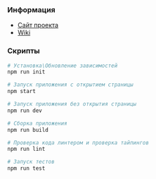 ### Информация
- [Сайт проекта](https://vigdorov.github.io/free-your-brain)
- [Wiki](https://github.com/vigdorov/free-your-brain/wiki)


### Скрипты

```bash
# Установка\Обновление зависимостей
npm run init

# Запуск приложения с открытием страницы
npm start

# Запуск приложения без открытия страницы
npm run dev

# Сборка приложения
npm run build

# Проверка кода линтером и проверка тайпингов
npm run lint

# Запуск тестов
npm run test
```
